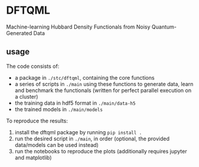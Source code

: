 # DFTQML
Machine-learning Hubbard Density Functionals from Noisy Quantum-Generated Data

## usage
The code consists of: 
- a package in `./stc/dftqml`, containing the core functions
- a series of scripts in `./main` using these functions to generate data, learn and benchmark the functionals (written for perfect parallel execution on a cluster)
- the training data in hdf5 format in `./main/data-h5`
- the trained models in `./main/models`

To reproduce the results:
1. install the dftqml package by running `pip install .`
2. run the desired script in `./main`, in order (optional, the provided data/models can be used instead)
3. run the notebooks to reproduce the plots (additionally requires jupyter and matplotlib)